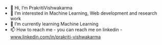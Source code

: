 - 👋 Hi, I’m PrakritiVishwakarma 
- 👀 I’m interested in Machine Learning, Web development and research work
- 🌱 I’m currently learning Machine Learning 
- 📫 How to reach me -
  you can reach me on linkedin - www.linkedin.com/in/prakriti-vishwakarma

<!---
PrakritiVishwakarma/PrakritiVishwakarma is a ✨ special ✨ repository because its `README.md` (this file) appears on your GitHub profile.
You can click the Preview link to take a look at your changes.
--->
